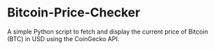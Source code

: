 # Bitcoin-Price-Checker
A simple Python script to fetch and display the current price of Bitcoin (BTC) in USD using the CoinGecko API.
